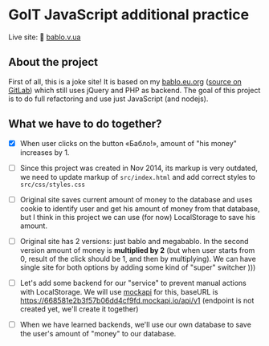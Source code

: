 # GoIT JavaScript additional practice

Live site: 🔗 [bablo.v.ua](https://bablo.v.ua)

## About the project

First of all, this is a joke site! It is based on my [bablo.eu.org](https://bablo.eu.org) ([source on GitLab](https://gitlab.com/reshet/bablo)) which still uses jQuery and PHP as backend. The goal of this project is to do full refactoring and use just JavaScript (and nodejs).


## What we have to do together?

* [x] When user clicks on the button «Бабло!», amount of "his money" increases by 1.

* [ ] Since this project was created in Nov 2014, its markup is very outdated, we need to update markup of `src/index.html` and add correct styles to `src/css/styles.css`

* [ ] Original site saves current amount of money to the database and uses cookie to identify user and get his amount of money from that database, but I think in this project we can use (for now) LocalStorage to save his amount.

* [ ] Original site has 2 versions: just bablo and megabablo. In the second version amount of money is **multiplied by 2** (but when user starts from 0, result of the click should be 1, and then by multiplying). We can have single site for both options by adding some kind of "super" switcher )))

* [ ] Let's add some backend for our "service" to prevent manual actions with LocalStorage. We will use [mockapi](https://mockapi.io) for this, baseURL is https://668581e2b3f57b06dd4cf9fd.mockapi.io/api/v1 (endpoint is not created yet, we'll create it together)

* [ ] When we have learned backends, we'll use our own database to save the user's amount of "money" to our database.
